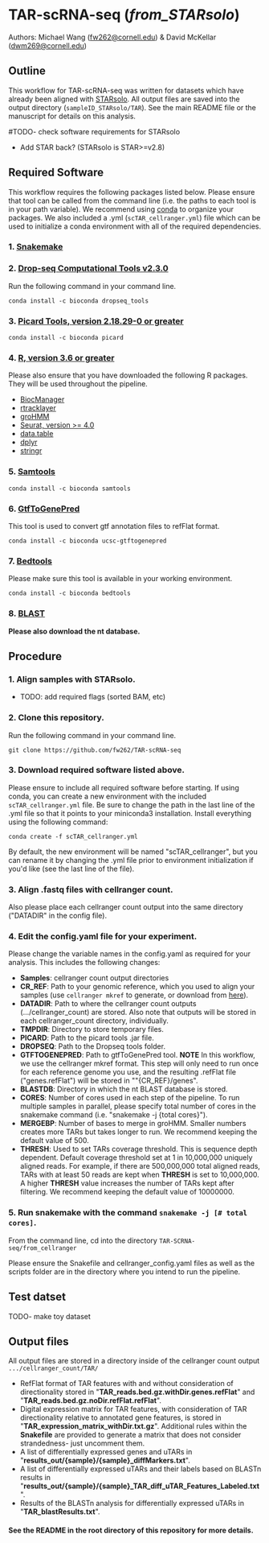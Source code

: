 # TAR-scRNA-seq (*from_STARsolo*)
Authors: Michael Wang (fw262@cornell.edu) & David McKellar (dwm269@cornell.edu)

## Outline
This workflow for TAR-scRNA-seq was written for datasets which have already been aligned with [STARsolo](https://github.com/alexdobin/STAR/blob/master/docs/STARsolo.md). All output files are saved into the output directory (```sampleID_STARsolo/TAR```). See the main README file or the manuscript for details on this analysis.

#TODO- check software requirements for STARsolo
- Add STAR back? (STARsolo is STAR>=v2.8)

## Required Software
This workflow requires the following packages listed below. Please ensure that tool can be called from the command line (i.e. the paths to each tool is in your path variable). We recommend using [conda](https://conda.io/projects/conda/en/latest/user-guide/install/index.html) to organize your packages. We also included a .yml (```scTAR_cellranger.yml```) file which can be used to initialize a conda environment with all of the required dependencies.

### 1. [Snakemake](https://snakemake.readthedocs.io/en/stable/)

### 2. [Drop-seq Computational Tools v2.3.0](https://github.com/broadinstitute/Drop-seq/releases)

Run the following command in your command line.
```
conda install -c bioconda dropseq_tools
```
### 3. [Picard Tools, version 2.18.29-0 or greater](https://broadinstitute.github.io/picard/)
```
conda install -c bioconda picard
```
### 4. [R, version 3.6 or greater](https://www.r-project.org/)

Please also ensure that you have downloaded the following R packages. They will be used throughout the pipeline.
- [BiocManager](https://cran.r-project.org/web/packages/BiocManager/vignettes/BiocManager.html)
- [rtracklayer](https://bioconductor.org/packages/release/bioc/html/rtracklayer.html)
- [groHMM](https://www.bioconductor.org/packages/release/bioc/html/groHMM.html)
- [Seurat, version >= 4.0](https://satijalab.org/seurat/install.html)
- [data.table](https://github.com/Rdatatable/data.table)
- [dplyr](https://www.r-project.org/nosvn/pandoc/dplyr.html)
- [stringr](https://cran.r-project.org/web/packages/stringr/readme/README.html)

### 5. [Samtools](http://www.htslib.org/)
```
conda install -c bioconda samtools
```
### 6. [GtfToGenePred](https://bioconda.github.io/recipes/ucsc-gtftogenepred/README.html)
This tool is used to convert gtf annotation files to refFlat format.
```
conda install -c bioconda ucsc-gtftogenepred
```
### 7. [Bedtools](https://bedtools.readthedocs.io/en/latest/content/installation.html)
Please make sure this tool is available in your working environment.
```
conda install -c bioconda bedtools
```
### 8. [BLAST](https://blast.ncbi.nlm.nih.gov/Blast.cgi?PAGE_TYPE=BlastDocs&DOC_TYPE=Download)

**Please also download the nt database.**

## Procedure

### 1. Align samples with STARsolo.
- TODO: add required flags (sorted BAM, etc)

### 2. Clone this repository.

Run the following command in your command line.
```
git clone https://github.com/fw262/TAR-scRNA-seq
```

### 3. Download required software listed above.

Please ensure to include all required software before starting. If using conda, you can create a new environment with the included ```scTAR_cellranger.yml``` file. Be sure to change the path in the last line of the .yml file so that it points to your miniconda3 installation. Install everything using the following command:
```
conda create -f scTAR_cellranger.yml
```
By default, the new environment will be named "scTAR_cellranger", but you can rename it by changing the .yml file prior to environment initialization if you'd like (see the last line of the file).

### 3. Align .fastq files with cellranger count.

Also please place each cellranger count output into the same directory ("DATADIR" in the config file).

### 4. Edit the config.yaml file for your experiment.

Please change the variable names in the config.yaml as required for your analysis. This includes the following changes:
- **Samples**: cellranger count output directories
- **CR_REF**: Path to your genomic reference, which you used to align your samples (use ```cellranger mkref``` to generate, or download from [here](https://support.10xgenomics.com/single-cell-gene-expression/software/pipelines/latest/advanced/references)).
- **DATADIR**: Path to where the cellranger count outputs (.../cellranger_count) are stored. Also note that outputs will be stored in each cellranger_count directory, individually.
- **TMPDIR**: Directory to store temporary files.
- **PICARD**: Path to the picard tools .jar file.
- **DROPSEQ**: Path to the Dropseq tools folder.
- **GTFTOGENEPRED**: Path to gtfToGenePred tool. **NOTE** In this workflow, we use the cellranger mkref format. This step will only need to run once for each reference genome you use, and the resulting .refFlat file ("genes.refFlat") will be stored in ""{CR_REF}/genes".
- **BLASTDB**: Directory in which the nt BLAST database is stored.
- **CORES**: Number of cores used in each step of the pipeline. To run multiple samples in parallel, please specify total number of cores in the snakemake command (i.e. "snakemake -j {total cores}").
- **MERGEBP**: Number of bases to merge in groHMM. Smaller numbers creates more TARs but takes longer to run. We recommend keeping the default value of 500.
- **THRESH**: Used to set TARs coverage threshold. This is sequence depth dependent. Default coverage threshold set at 1 in 10,000,000 uniquely aligned reads. For example, if there are 500,000,000 total aligned reads, TARs with at least 50 reads are kept when **THRESH** is set to 10,000,000. A higher **THRESH** value increases the number of TARs kept after filtering. We recommend keeping the default value of 10000000.

### 5. Run snakemake with the command ```snakemake -j [# total cores]```.

From the command line, cd into the directory ```TAR-SCRNA-seq/from_cellranger```

Please ensure the Snakefile and cellranger_config.yaml files as well as the scripts folder are in the directory where you intend to run the pipeline.

## Test datset
TODO- make toy dataset

## Output files
All output files are stored in a directory inside of the cellranger count output  ```.../cellranger_count/TAR/```
- RefFlat format of TAR features with and without consideration of directionality stored in "**TAR_reads.bed.gz.withDir.genes.refFlat**" and "**TAR_reads.bed.gz.noDir.refFlat.refFlat**".
- Digital expression matrix for TAR features, with consideration of TAR directionality relative to annotated gene features, is stored in "**TAR_expression_matrix_withDir.txt.gz**". Additional rules within the **Snakefile** are provided to generate a matrix that does not consider strandedness- just uncomment them.
- A list of differentially expressed genes and uTARs in "**results_out/{sample}/{sample}\_diffMarkers.txt**".
- A list of differentially expressed uTARs and their labels based on BLASTn results in "**results_out/{sample}/{sample}\_TAR_diff_uTAR_Features_Labeled.txt**".
- Results of the BLASTn analysis for differentially expressed uTARs in "**TAR_blastResults.txt**".

#### See the README in the root directory of this repository for more details.
